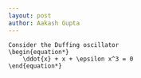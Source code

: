 ```yaml
---
layout: post
author: Aakash Gupta
---
```

	Consider the Duffing oscillator
	\begin{equation*}
		\ddot{x} + x + \epsilon x^3 = 0
	\end{equation*}
